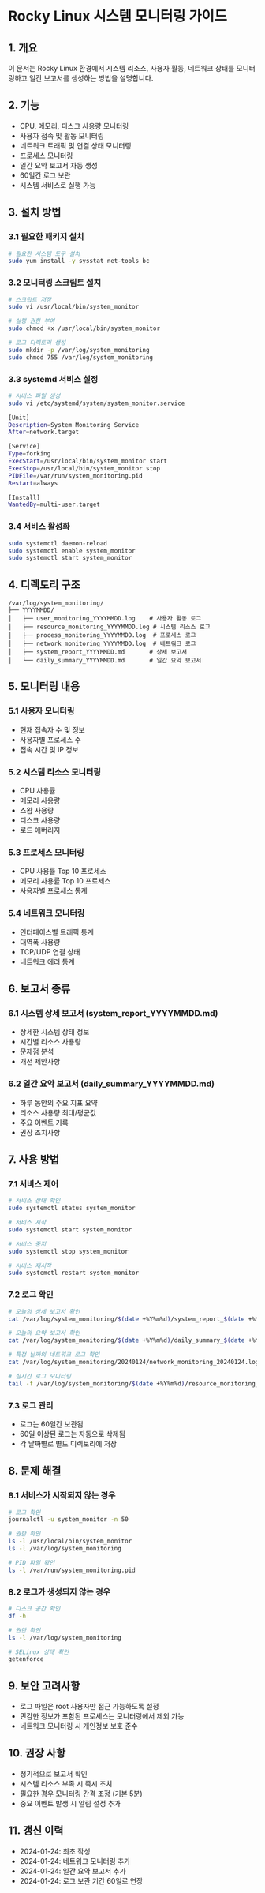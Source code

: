 # Rocky Linux 시스템 모니터링 가이드

## 1. 개요
이 문서는 Rocky Linux 환경에서 시스템 리소스, 사용자 활동, 네트워크 상태를 모니터링하고 일간 보고서를 생성하는 방법을 설명합니다.

## 2. 기능
- CPU, 메모리, 디스크 사용량 모니터링
- 사용자 접속 및 활동 모니터링
- 네트워크 트래픽 및 연결 상태 모니터링
- 프로세스 모니터링
- 일간 요약 보고서 자동 생성
- 60일간 로그 보관
- 시스템 서비스로 실행 가능

## 3. 설치 방법

### 3.1 필요한 패키지 설치
```bash
# 필요한 시스템 도구 설치
sudo yum install -y sysstat net-tools bc
```

### 3.2 모니터링 스크립트 설치
```bash
# 스크립트 저장
sudo vi /usr/local/bin/system_monitor

# 실행 권한 부여
sudo chmod +x /usr/local/bin/system_monitor

# 로그 디렉토리 생성
sudo mkdir -p /var/log/system_monitoring
sudo chmod 755 /var/log/system_monitoring
```

### 3.3 systemd 서비스 설정
```bash
# 서비스 파일 생성
sudo vi /etc/systemd/system/system_monitor.service

[Unit]
Description=System Monitoring Service
After=network.target

[Service]
Type=forking
ExecStart=/usr/local/bin/system_monitor start
ExecStop=/usr/local/bin/system_monitor stop
PIDFile=/var/run/system_monitoring.pid
Restart=always

[Install]
WantedBy=multi-user.target
```

### 3.4 서비스 활성화
```bash
sudo systemctl daemon-reload
sudo systemctl enable system_monitor
sudo systemctl start system_monitor
```

## 4. 디렉토리 구조
```
/var/log/system_monitoring/
├── YYYYMMDD/
│   ├── user_monitoring_YYYYMMDD.log    # 사용자 활동 로그
│   ├── resource_monitoring_YYYYMMDD.log # 시스템 리소스 로그
│   ├── process_monitoring_YYYYMMDD.log  # 프로세스 로그
│   ├── network_monitoring_YYYYMMDD.log  # 네트워크 로그
│   ├── system_report_YYYYMMDD.md       # 상세 보고서
│   └── daily_summary_YYYYMMDD.md       # 일간 요약 보고서
```

## 5. 모니터링 내용

### 5.1 사용자 모니터링
- 현재 접속자 수 및 정보
- 사용자별 프로세스 수
- 접속 시간 및 IP 정보

### 5.2 시스템 리소스 모니터링
- CPU 사용률
- 메모리 사용량
- 스왑 사용량
- 디스크 사용량
- 로드 애버리지

### 5.3 프로세스 모니터링
- CPU 사용률 Top 10 프로세스
- 메모리 사용률 Top 10 프로세스
- 사용자별 프로세스 통계

### 5.4 네트워크 모니터링
- 인터페이스별 트래픽 통계
- 대역폭 사용량
- TCP/UDP 연결 상태
- 네트워크 에러 통계

## 6. 보고서 종류

### 6.1 시스템 상세 보고서 (system_report_YYYYMMDD.md)
- 상세한 시스템 상태 정보
- 시간별 리소스 사용량
- 문제점 분석
- 개선 제안사항

### 6.2 일간 요약 보고서 (daily_summary_YYYYMMDD.md)
- 하루 동안의 주요 지표 요약
- 리소스 사용량 최대/평균값
- 주요 이벤트 기록
- 권장 조치사항

## 7. 사용 방법

### 7.1 서비스 제어
```bash
# 서비스 상태 확인
sudo systemctl status system_monitor

# 서비스 시작
sudo systemctl start system_monitor

# 서비스 중지
sudo systemctl stop system_monitor

# 서비스 재시작
sudo systemctl restart system_monitor
```

### 7.2 로그 확인
```bash
# 오늘의 상세 보고서 확인
cat /var/log/system_monitoring/$(date +%Y%m%d)/system_report_$(date +%Y%m%d).md

# 오늘의 요약 보고서 확인
cat /var/log/system_monitoring/$(date +%Y%m%d)/daily_summary_$(date +%Y%m%d).md

# 특정 날짜의 네트워크 로그 확인
cat /var/log/system_monitoring/20240124/network_monitoring_20240124.log

# 실시간 로그 모니터링
tail -f /var/log/system_monitoring/$(date +%Y%m%d)/resource_monitoring_$(date +%Y%m%d).log
```

### 7.3 로그 관리
- 로그는 60일간 보관됨
- 60일 이상된 로그는 자동으로 삭제됨
- 각 날짜별로 별도 디렉토리에 저장

## 8. 문제 해결

### 8.1 서비스가 시작되지 않는 경우
```bash
# 로그 확인
journalctl -u system_monitor -n 50

# 권한 확인
ls -l /usr/local/bin/system_monitor
ls -l /var/log/system_monitoring

# PID 파일 확인
ls -l /var/run/system_monitoring.pid
```

### 8.2 로그가 생성되지 않는 경우
```bash
# 디스크 공간 확인
df -h

# 권한 확인
ls -l /var/log/system_monitoring

# SELinux 상태 확인
getenforce
```

## 9. 보안 고려사항
- 로그 파일은 root 사용자만 접근 가능하도록 설정
- 민감한 정보가 포함된 프로세스는 모니터링에서 제외 가능
- 네트워크 모니터링 시 개인정보 보호 준수

## 10. 권장 사항
- 정기적으로 보고서 확인
- 시스템 리소스 부족 시 즉시 조치
- 필요한 경우 모니터링 간격 조정 (기본 5분)
- 중요 이벤트 발생 시 알림 설정 추가

## 11. 갱신 이력
- 2024-01-24: 최초 작성
- 2024-01-24: 네트워크 모니터링 추가
- 2024-01-24: 일간 요약 보고서 추가
- 2024-01-24: 로그 보관 기간 60일로 연장
